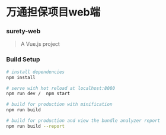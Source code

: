 #   万通担保项目web端

### surety-web

> A Vue.js project

### Build Setup

``` bash
# install dependencies
npm install

# serve with hot reload at localhost:8080
npm run dev /  npm start

# build for production with minification
npm run build

# build for production and view the bundle analyzer report
npm run build --report
```

